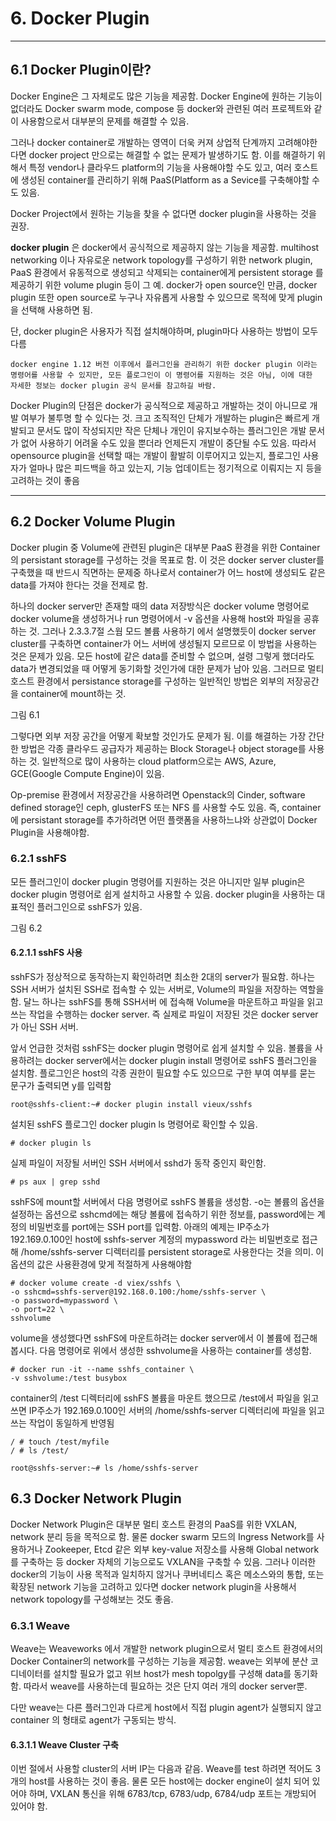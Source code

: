 # 6. Docker Plugin
---

## 6.1 Docker Plugin이란? 

Docker Engine은 그 자체로도 많은 기능을 제공함. Docker Engine에 원하는 기능이 없더라도
Docker swarm mode, compose 등 docker와 관련된 여러 프로젝트와 같이 사용함으로서
대부분의 문제를 해결할 수 있음.

그러나 docker container로 개발하는 영역이 더욱 커져 상업적 단계까지 고려해야한다면 docker
project 만으로는 해결할 수 없는 문제가 발생하기도 함. 이를 해결하기 위해서 특정
vendor나 클라우드 platform의 기능을 사용해야할 수도 있고, 여러 호스트에 생성된
container를 관리하기 위해 PaaS(Platform as a Sevice를 구축해야할 수도 있음.

Docker Project에서 원하는 기능을 찾을 수 없다면 docker plugin을 사용하는 것을 권장.

__docker plugin__ 은 docker에서 공식적으로 제공하지 않는 기능을 제공함. multihost networking
이나 자유로운 network topology를 구성하기 위한 network plugin, PaaS 환경에서 유동적으로 
생성되고 삭제되는 container에게 persistent storage 를 제공하기 위한 volume plugin 등이 그 예.
docker가 open source인 만큼, docker plugin 또한 open source로 누구나 자유롭게 사용할 수 있으므로
목적에 맞게 plugin을 선택해 사용하면 됨. 

단, docker plugin은 사용자가 직접 설치해야하며, plugin마다 사용하는 방법이 모두 다름

```
docker engine 1.12 버전 이후에서 플러그인을 관리하기 위한 docker plugin 이라는
명령어를 사용할 수 있지만, 모든 플로그인이 이 명령어를 지원하는 것은 아님, 이에 대한
자세한 정보는 docker plugin 공식 문서를 참고하길 바람.
```

Docker Plugin의 단점은 docker가 공식적으로 제공하고 개발하는 것이 아니므로 
개발 여부가 불투명 할 수 있다는 것. 크고 조직적인 단체가 개발하는 plugin은 빠르게 
개발되고 문서도 많이 작성되지만 작은 단체나 개인이 유지보수하는 플러그인은 
개발 문서가 없어 사용하기 어려울 수도 있을 뿐더라 언제든지 개발이 중단될 수도 있음.
따라서 opensource plugin을 선택할 때는 개발이 활발히 이루어지고 있는지, 
플로그인 사용자가 얼마나 많은 피드백을 하고 있는지, 기능 업데이트는 정기적으로
이뤄지는 지 등을 고려하는 것이 좋음

---
## 6.2 Docker Volume Plugin

Docker plugin 중 Volume에 관련된 plugin은 대부분 PaaS 환경을 위한 Container의 
persistant storage를 구성하는 것을 목표로 함. 이 것은 docker server cluster를 구축했을 때
반드시 직면하는 문제중 하나로서 container가 어느 host에 생성되도 같은 data를
가져야 한다는 것을 전제로 함.

하나의 docker server만 존재할 때의 data 저장방식은 docker volume 명령어로 docker volume을
생성하거나 run 명령어에서 -v 옵션을 사용해 host와 파일을 공휴하는 것. 
그러나 2.3.3.7절 스웜 모드 볼륨 사용하기 에서 설명했듯이 docker server cluster를 구축하면
container가 어느 서버에 생성될지 모르므로 이 방법을 사용하는 것은 문제가 있음.
모든 host에 같은 data를 준비할 수 없으며, 설령 그렇게 했더라도 data가 변경되었을 때 어떻게 
동기화할 것인가에 대한 문제가 남아 있음.
그러므로 멀티 호스트 환경에서 persistance storage를 구성하는 일반적인 방법은 외부의 저장공간을 
container에 mount하는 것.

그림 6.1

그렇다면 외부 저장 공간을 어떻게 확보할 것인가도 문제가 됨. 이를 해결하는 가장 간단한 방법은
각종 클라우드 공급자가 제공하는 Block Storage나 object storage를 사용하는 것.
일반적으로 많이 사용하는 cloud platform으로는 AWS, Azure, GCE(Google Compute Engine)이 있음.

Op-premise 환경에서 저장공간을 사용하려면 Openstack의 Cinder, software defined storage인
ceph, glusterFS 또는 NFS 를 사용할 수도 있음.
즉, container에 persistant storage를 추가하려면 어떤 플랫폼을 사용하느냐와 상관없이 Docker
Plugin을 사용해야함.


### 6.2.1 sshFS

모든 플러그인이 docker plugin 명령어를 지원하는 것은 아니지만 일부 plugin은 docker plugin 명령어로
쉽게 설치하고 사용할 수 있음. docker plugin을 사용하는 대표적인 플러그인으로 sshFS가 있음.

그림 6.2

#### 6.2.1.1 sshFS 사용

sshFS가 정상적으로 동작하는지 확인하려면 최소한 2대의 server가 필요함. 하나는 SSH 서버가 설치된
SSH로 접속할 수 있는 서버로, Volume의 파일을 저장하는 역할을 함. 달느 하나는 sshFS를 통해 SSH서버
에 접속해 Volume을 마운트하고 파일을 읽고 쓰는 작업을 수행하는 docker server.
즉 실제로 파일이 저장된 것은 docker server가 아닌 SSH 서버.

앞서 언급한 것처럼 sshFS는 docker plugin 명령어로 쉽게 설치할 수 있음. 볼륨을 사용하려는
docker server에서는 docker plugin install 명령어로 sshFS 플러그인을 설치함. 플로그인은
host의 각종 권한이 필요할 수도 있으므로 구한 부여 여부를 묻는 문구가 출력되면 y를 입력함


```
root@sshfs-client:~# docker plugin install vieux/sshfs

```

설치된 sshFS 플로그인 docker plugin ls 명령어로 확인할 수 있음.

```
# docker plugin ls
```

실제 파일이 저장될 서버인 SSH 서버에서 sshd가 동작 중인지 확인함.

```
# ps aux | grep sshd
```

sshFS에 mount할 서버에서 다음 명령어로 sshFS 볼륨을 생성함. -o는 볼륨의 옵션을
설정하는 옵션으로 sshcmd에는 해당 볼륨에 접속하기 위한 정보를, password에는 계정의
비밀번호를 port에는 SSH port를 입력함. 아래의 예제는 IP주소가 192.169.0.100인 host에
sshfs-server 계정의 mypassword 라는 비밀번호로 접근해 /home/sshfs-server 디렉터리를
persistent storage로 사용한다는 것을 의미. 이 옵션의 값은 사용환경에 맞게 적절하게 사용해야함

```
# docker volume create -d viex/sshfs \
-o sshcmd=sshfs-server@192.168.0.100:/home/sshfs-server \
-o password=mypassword \
-o port=22 \
sshvolume
```

volume을 생성했다면 sshFS에 마운트하려는 docker server에서 이 볼륨에 접근해 봅시다.
다음 명령어로 위에서 생성한 sshvolume을 사용하는 container를 생성함.

```
# docker run -it --name sshfs_container \
-v sshvolume:/test busybox
```

container의 /test 디렉터리에 sshFS 볼륨을 마운트 했으므로 /test에서 파일을 읽고 쓰면 IP주소가
192.169.0.100인 서버의 /home/sshfs-server 디렉터리에 파일을 읽고 쓰는 작업이 동일하게 반영됨

```
/ # touch /test/myfile
/ # ls /test/

```

```
root@sshfs-server:~# ls /home/sshfs-server

```


## 6.3 Docker Network Plugin

Docker Network Plugin은 대부분 멀티 호스트 환경의 PaaS를 위한 
VXLAN, network 분리 등을 목적으로 함. 물론 docker swarm 모드의 Ingress Network를 사용하거나
Zookeeper, Etcd 같은 외부 key-value 저장소를 사용해 Global network를 구축하는 등
docker 자체의 기능으로도 VXLAN을 구축할 수 있음. 그러나 이러한 docker의 기능이 사용 목적과 
일치하지 않거나 쿠버네티스 혹은 메소스와의 통합, 또는 확장된 network 기능을 고려하고 있다면
docker network plugin을 사용해서 network topology를 구성해보는 것도 좋음.


### 6.3.1 Weave

Weave는 Weaveworks 에서 개발한 network plugin으로서 멀티 호스트 환경에서의 
Docker Container의 network를 구성하는 기능을 제공함. weave는 외부에 분산 코디네이터를
설치할 필요가 없고 위브 host가 mesh topolgy를 구성해 data를 동기화함.
따라서 weave를 사용하는데 필요하는 것은 단지 여러 개의 docker server뿐.

다만 weave는 다른 플러그인과 다르게 host에서 직접 plugin agent가 실행되지 않고 container
의 형태로 agent가 구동되는 방식.

#### 6.3.1.1 Weave Cluster 구축

이번 절에서 사용할 cluster의 서버 IP는 다음과 같음. Weave를 test 하려면 적어도 3개의
host를 사용하는 것이 좋음. 물론 모든 host에는 docker engine이 설치 되어 있어야 하며,
VXLAN 통신을 위해 6783/tcp, 6783/udp, 6784/udp 포트는 개방되어 있어야 함.

```


```
